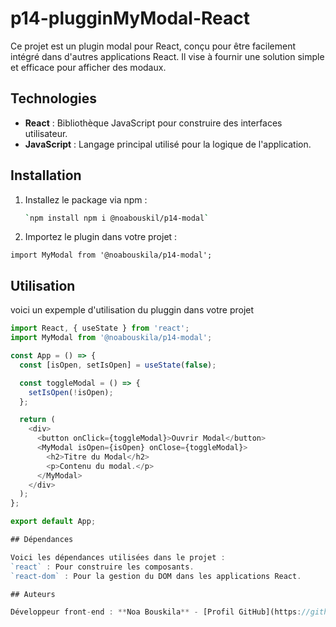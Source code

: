 # p14-plugginMyModal-React

Ce projet est un plugin modal pour React, conçu pour être facilement intégré dans d'autres applications React. Il vise à fournir une solution simple et efficace pour afficher des modaux.

## Technologies

- **React** : Bibliothèque JavaScript pour construire des interfaces utilisateur.
- **JavaScript** : Langage principal utilisé pour la logique de l'application.

## Installation

1. Installez le package via npm :
   ```bash
   `npm install npm i @noabouskil/p14-modal`


2. Importez le plugin dans votre projet :

`import MyModal from '@noabouskila/p14-modal';`

## Utilisation

voici un expemple d'utilisation du pluggin dans votre projet 
```javascript
import React, { useState } from 'react';
import MyModal from '@noabouskila/p14-modal';

const App = () => {
  const [isOpen, setIsOpen] = useState(false);

  const toggleModal = () => {
    setIsOpen(!isOpen);
  };

  return (
    <div>
      <button onClick={toggleModal}>Ouvrir Modal</button>
      <MyModal isOpen={isOpen} onClose={toggleModal}>
        <h2>Titre du Modal</h2>
        <p>Contenu du modal.</p>
      </MyModal>
    </div>
  );
};

export default App;

## Dépendances

Voici les dépendances utilisées dans le projet :
`react` : Pour construire les composants.
`react-dom` : Pour la gestion du DOM dans les applications React.

## Auteurs

Développeur front-end : **Noa Bouskila** - [Profil GitHub](https://github.com/noabouskila)
